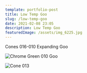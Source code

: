 ```yaml
---
template: portfolio-post
title: Low Temp Goo
slug: /low-temp-goo
date: 2021-02-08 23:05
description: Low Temp Goo
featuredImage: /assets/img_6225.jpg
---
```

Cones 016-010 Expanding Goo

![](/assets/img_6155.jpg "Chrome Green 010 Goo")

![](/assets/img_0172.jpg "Cone 013")